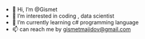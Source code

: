 - 👋 Hi, I’m @Gismet
- 👀 I’m interested in coding , data scientist
- 🌱 I’m currently learning c# programming language
- 📫 can reach me by gismetmajidov@gmail.com

<!---
Gismet/Gismet is a ✨ special ✨ repository because its `README.md` (this file) appears on your GitHub profile.
You can click the Preview link to take a look at your changes.
--->
